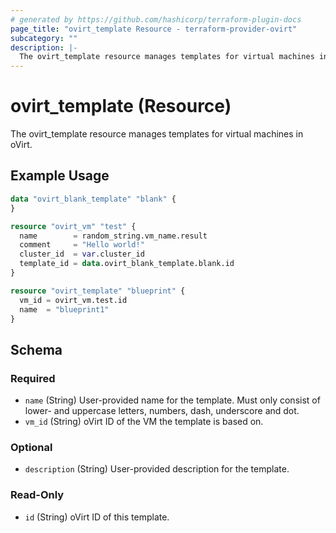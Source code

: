 ```yaml
---
# generated by https://github.com/hashicorp/terraform-plugin-docs
page_title: "ovirt_template Resource - terraform-provider-ovirt"
subcategory: ""
description: |-
  The ovirt_template resource manages templates for virtual machines in oVirt.
---
```


# ovirt_template (Resource)

The ovirt_template resource manages templates for virtual machines in oVirt.

## Example Usage

```terraform
data "ovirt_blank_template" "blank" {
}

resource "ovirt_vm" "test" {
  name        = random_string.vm_name.result
  comment     = "Hello world!"
  cluster_id  = var.cluster_id
  template_id = data.ovirt_blank_template.blank.id
}

resource "ovirt_template" "blueprint" {
  vm_id	= ovirt_vm.test.id
  name	= "blueprint1"
}
```

<!-- schema generated by tfplugindocs -->
## Schema

### Required

- `name` (String) User-provided name for the template. Must only consist of lower- and uppercase letters, numbers, dash, underscore and dot.
- `vm_id` (String) oVirt ID of the VM the template is based on.

### Optional

- `description` (String) User-provided description for the template.

### Read-Only

- `id` (String) oVirt ID of this template.


